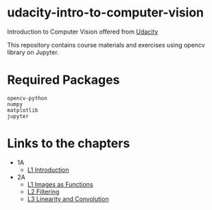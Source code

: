 # udacity-intro-to-computer-vision
Introduction to Computer Vision offered from [Udacity](https://www.udacity.com/course/introduction-to-computer-vision--ud810)

This repository contains course materials and exercises using opencv library on Jupyter.

# Required Packages
```
opencv-python
numpy
matplotlib
jupyter
``` 

# Links to the chapters
* 1A
    * [L1 Introduction](notes/1A/L1_Introduction.ipynb)
* 2A
    * [L1 Images as Functions](notes/2A/L1_Images_as_Functions.ipynb)
    * [L2 Filtering](notes/2A/L2_Filtering.ipynb)
    * [L3 Linearity and Convolution](notes/2A/L3_Linearity_and_convolution.ipynb)